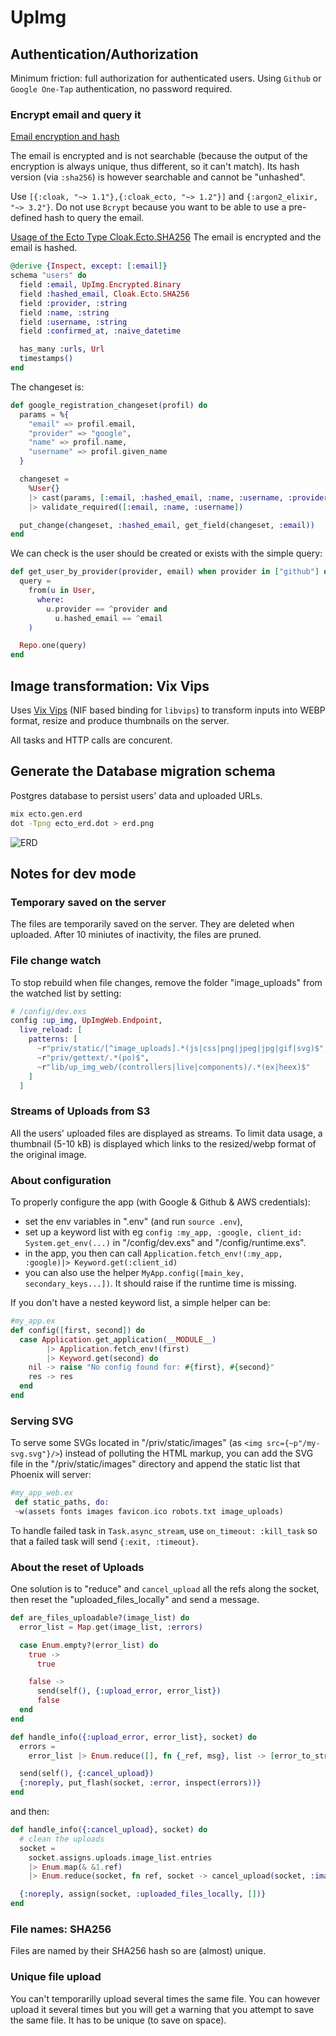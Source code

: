 # UpImg

## Authentication/Authorization

Minimum friction: full authorization for authenticated users. Using `Github` or `Google One-Tap` authentication, no password required.

### Encrypt email and query it

[Email encryption and hash](https://github.com/dwyl/fields#why-do-we-have-both-emailencrypted-and-emailhash-)

The email is encrypted and is not searchable (because the output of the encryption is always unique, thus different, so it can't match). Its hash version (via `:sha256`) is however searchable and cannot be "unhashed".

Use `[{:cloak, "~> 1.1"},{:cloak_ecto, "~> 1.2"}]` and `{:argon2_elixir, "~> 3.2"}`. Do not use `Bcrypt` because you want to be able to use a pre-defined hash to query the email.

[Usage of the Ecto Type Cloak.Ecto.SHA256](https://hexdocs.pm/cloak_ecto/Cloak.Ecto.SHA256.html#module-usage)
The email is encrypted and the email is hashed.

```elixir
@derive {Inspect, except: [:email]}
schema "users" do
  field :email, UpImg.Encrypted.Binary
  field :hashed_email, Cloak.Ecto.SHA256
  field :provider, :string
  field :name, :string
  field :username, :string
  field :confirmed_at, :naive_datetime

  has_many :urls, Url
  timestamps()
end
```

The changeset is:

```elixir
def google_registration_changeset(profil) do
  params = %{
    "email" => profil.email,
    "provider" => "google",
    "name" => profil.name,
    "username" => profil.given_name
  }

  changeset =
    %User{}
    |> cast(params, [:email, :hashed_email, :name, :username, :provider])
    |> validate_required([:email, :name, :username])

  put_change(changeset, :hashed_email, get_field(changeset, :email))
end
```

We can check is the user should be created or exists with the simple query:

```elixir
def get_user_by_provider(provider, email) when provider in ["github"] do
  query =
    from(u in User,
      where:
        u.provider == ^provider and
          u.hashed_email == ^email
    )

  Repo.one(query)
end
```

## Image transformation: Vix Vips

Uses [Vix Vips](https://github.com/akash-akya/vix) (NIF based binding for `libvips`) to transform inputs into WEBP format, resize and produce thumbnails on the server.

All tasks and HTTP calls are concurent.

## Generate the Database migration schema

Postgres database to persist users' data and uploaded URLs.

```bash
mix ecto.gen.erd
dot -Tpng ecto_erd.dot > erd.png
```

![ERD](erd.png)

## Notes for dev mode

### Temporary saved on the server

The files are temporarily saved on the server. They are deleted when uploaded. After 10 miniutes of inactivity, the files are pruned.

### File change watch

To stop rebuild when file changes, remove the folder "image_uploads" from the watched list by setting:

```elixir
# /config/dev.exs
config :up_img, UpImgWeb.Endpoint,
  live_reload: [
    patterns: [
      ~r"priv/static/[^image_uploads].*(js|css|png|jpeg|jpg|gif|svg)$",
      ~r"priv/gettext/.*(po)$",
      ~r"lib/up_img_web/(controllers|live|components)/.*(ex|heex)$"
    ]
  ]
```

### Streams of Uploads from S3

All the users' uploaded files are displayed as streams. To limit data usage, a thumbnail (5-10 kB) is displayed which links to the resized/webp format of the original image.

### About configuration

To properly configure the app (with Google & Github & AWS credentials):

- set the env variables in ".env" (and run `source .env`),
- set up a keyword list with eg `config :my_app, :google, client_id: System.get_env(...)` in "/config/dev.exs" and "/config/runtime.exs".
- in the app, you then can call `Application.fetch_env!(:my_app, :google)|> Keyword.get(:client_id)`
- you can also use the helper `MyApp.config([main_key, secondary_keys...])`. It should raise if the runtime time is missing.

If you don't have a nested keyword list, a simple helper can be:

```elixir
#my_app.ex
def config([first, second]) do
  case Application.get_application(__MODULE__)
        |> Application.fetch_env!(first)
        |> Keyword.get(second) do
    nil -> raise "No config found for: #{first}, #{second}"
    res -> res
  end
end
```

### Serving SVG

To serve some SVGs located in "/priv/static/images" (as `<img src={~p"/my-svg.svg"}/>`) instead of polluting the HTML markup, you can add the SVG file in the "/priv/static/images" directory and append the static list that Phoenix will server:

```elixir
#my_app_web.ex
 def static_paths, do:
 ~w(assets fonts images favicon.ico robots.txt image_uploads)
```

To handle failed task in `Task.async_stream`, use `on_timeout: :kill_task` so that a failed task will send `{:exit, :timeout}`.

### About the **reset of Uploads**

One solution is to "reduce" and `cancel_upload` all the refs along the socket, then reset the "uploaded_files_locally" and send a message.

```elixir
def are_files_uploadable?(image_list) do
  error_list = Map.get(image_list, :errors)

  case Enum.empty?(error_list) do
    true ->
      true

    false ->
      send(self(), {:upload_error, error_list})
      false
  end
end
```

```elixir
def handle_info({:upload_error, error_list}, socket) do
  errors =
    error_list |> Enum.reduce([], fn {_ref, msg}, list -> [error_to_string(msg) | list] end)

  send(self(), {:cancel_upload})
  {:noreply, put_flash(socket, :error, inspect(errors))}
end
```

and then:

```elixir
def handle_info({:cancel_upload}, socket) do
  # clean the uploads
  socket =
    socket.assigns.uploads.image_list.entries
    |> Enum.map(& &1.ref)
    |> Enum.reduce(socket, fn ref, socket -> cancel_upload(socket, :image_list, ref) end)

  {:noreply, assign(socket, :uploaded_files_locally, [])}
end
```

### File names: SHA256

Files are named by their SHA256 hash so are (almost) unique.

### Unique file upload

You can't temporarilly upload several times the same file. You can however upload it several times but you will get a warning that you attempt to save the same file. It has to be unique (to save on space).
